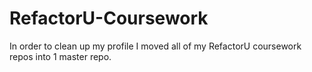 RefactorU-Coursework
====================
In order to clean up my profile I moved all of my RefactorU coursework repos into 1 master repo.
